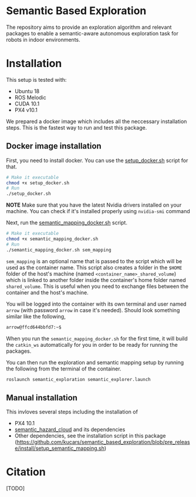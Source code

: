 # Semantic Based Exploration
The repository aims to provide an exploration algorithm and relevant packages to enable a semantic-aware autonomous exploration task for robots in indoor environments.  

# Installation 
This setup is tested with:
* Ubuntu 18
* ROS Melodic
* CUDA 10.1
* PX4 v10.1

We prepared a docker image which includes all the neccessary installation steps. This is the fastest way to run and test this package.

## Docker image installation
First, you need to install docker. You can use the [setup_docker.sh](https://github.com/mzahana/containers/blob/master/scripts/setup_docker.sh) script for that.
```sh
# Make it executable
chmod +x setup_docker.sh 
# Run
./setup_docker.sh
```

**NOTE** Make sure that you have the latest Nvidia drivers installed on your machine. You can check if it's installed properly using `nvidia-smi` command

Next, run the [semantic_mapping_docker.sh](https://github.com/mzahana/containers/blob/master/scripts/semantic_mapping_docker.sh) script.
```sh
# Make it executable
chmod +x semantic_mapping_docker.sh 
# Run
./semantic_mapping_docker.sh sem_mapping
```
`sem_mapping` is an optional name that is passed to the script which will be used as the container name. This script also creates a folder in the `$HOME` folder of the host's machine (named `<container_name>_shared_volume`) which is linked to another folder inside the container's home folder named `shared_volume`. This is useful when you need to exchange files between the container and the host's machine.

You will be logged into the container with its own terminal and user named `arrow` (with password `arrow` in case it's needed). Should look something similar like the following,
```sh
arrow@ffcd644bbfd7:~$ 
```

When you run the `semantic_mapping_docker.sh` for the first time, it will build the `catkin_ws` automatically for you in order to be ready for running the packages.

You can then run the exploration and semantic mapping setup by running the following from the terminal of the container.
```sh
roslaunch semantic_exploration semantic_explorer.launch
```

## Manual installation
This invloves several steps including the installation of 
* PX4 10.1
* [semantic_hazard_cloud](https://github.com/kucars/semantic_hazard_cloud) and its dependencies
* Other dependencies, see the installation script in this package (https://github.com/kucars/semantic_based_exploration/blob/pre_release/install/setup_semantic_mapping.sh)

# Citation
[TODO]
